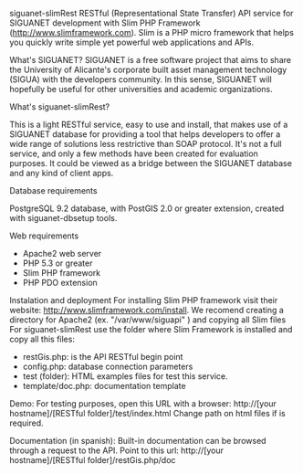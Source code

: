 siguanet-slimRest
RESTful (Representational State Transfer) API service for SIGUANET development with Slim PHP Framework (http://www.slimframework.com).
Slim is a PHP micro framework that helps you quickly write simple yet powerful web applications and APIs.

What's SIGUANET?
SIGUANET is a free software project that aims to share the University of Alicante's corporate built asset management technology (SIGUA) with the developers community. In this sense, SIGUANET will hopefully be useful for other universities and academic organizations.

What's siguanet-slimRest?

This is a light RESTful service, easy to use and install, that makes use of a SIGUANET database for providing a 
tool that helps developers to offer a wide range of solutions less restrictive than SOAP protocol. It's not a 
full service, and only a few methods have been created for evaluation purposes. It could be viewed as a bridge between 
the SIGUANET database and any kind of client apps.

Database requirements

PostgreSQL 9.2 database, with PostGIS 2.0 or greater extension, created with siguanet-dbsetup tools.

Web requirements

- Apache2 web server
- PHP 5.3 or greater
- Slim PHP framework
- PHP PDO extension

Instalation and deployment
For installing Slim PHP framework visit their website: http://www.slimframework.com/install. We recomend creating a 
directory for Apache2 (ex. "/var/www/siguapi" ) and copying all Slim files
For siguanet-slimRest  use the folder where Slim Framework is installed and copy all this files:
- restGis.php: is the API RESTful begin point
- config.php: database connection parameters
- test (folder): HTML examples files for test this service.
- template/doc.php: documentation template

Demo:
For testing purposes, open this URL with a browser:
http://[your hostname]/[RESTful folder]/test/index.html
Change path on html files if is required.

Documentation (in spanish):
Built-in documentation can be browsed through a request to the API. Point to this url:
http://[your hostname]/[RESTful folder]/restGis.php/doc
